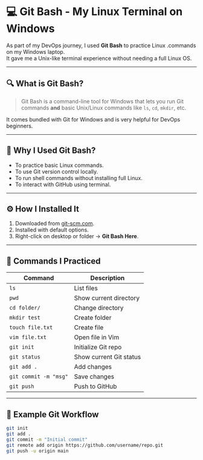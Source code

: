 # 💻 Git Bash - My Linux Terminal on Windows

As part of my DevOps journey, I used **Git Bash** to practice Linux .commands on my Windows laptop.  
It gave me a Unix-like terminal experience without needing a full Linux OS.

---

## 🔍 What is Git Bash?

> Git Bash is a command-line tool for Windows that lets you run Git commands **and** basic Unix/Linux commands like `ls`, `cd`, `mkdir`, etc.

It comes bundled with Git for Windows and is very helpful for DevOps beginners.

---

## 🚀 Why I Used Git Bash?

- To practice basic Linux commands.
- To use Git version control locally.
- To run shell commands without installing full Linux.
- To interact with GitHub using terminal.

---

## ⚙️ How I Installed It

1. Downloaded from [git-scm.com](https://git-scm.com/).
2. Installed with default options.
3. Right-click on desktop or folder → **Git Bash Here**.

---

## 🧠 Commands I Practiced

| Command | Description |
|---------|-------------|
| `ls` | List files |
| `pwd` | Show current directory |
| `cd folder/` | Change directory |
| `mkdir test` | Create folder |
| `touch file.txt` | Create file |
| `vim file.txt` | Open file in Vim |
| `git init` | Initialize Git repo |
| `git status` | Show current Git status |
| `git add .` | Add changes |
| `git commit -m "msg"` | Save changes |
| `git push` | Push to GitHub |

---

## 🔁 Example Git Workflow

```bash
git init
git add .
git commit -m "Initial commit"
git remote add origin https://github.com/username/repo.git
git push -u origin main

